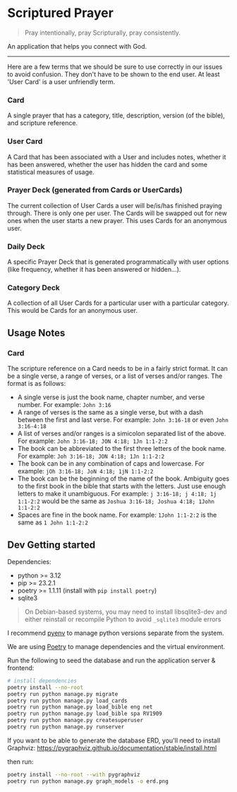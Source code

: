 # Scriptured Prayer

> Pray intentionally, pray Scripturally, pray consistently.

An application that helps you connect with God.

---
Here are a few terms that we should be sure to use correctly in our issues to avoid confusion. They don't have to be shown to the end user. At least 'User Card' is a user unfriendly term.

### Card
A single prayer that has a category, title, description, version (of the bible), and scripture reference.
### User Card
A Card that has been associated with a User and includes notes, whether it has been answered, whether the user has hidden the card and some statistical measures of usage.

### Prayer Deck (generated from Cards or UserCards)
The current collection of User Cards a user will be/is/has finished praying through. There is only one per user. The Cards will be swapped out for new ones when the user starts a new prayer. This uses Cards for an anonymous user.
### Daily Deck
A specific Prayer Deck that is generated programmatically with user options (like frequency, whether it has been answered or hidden...).
### Category Deck
A collection of all User Cards for a particular user with a particular category. This would be Cards for an anonymous user.

## Usage Notes
### Card
The scripture reference on a Card needs to be in a fairly strict format. It can be a single verse, a range of verses, or a list of verses and/or ranges. The format is as follows:
- A single verse is just the book name, chapter number, and verse number. For example: `John 3:16`
- A range of verses is the same as a single verse, but with a dash between the first and last verse. For example: `John 3:16-18` or even `John 3:16-4:18`
- A list of verses and/or ranges is a simicolon separated list of the above. For example: `John 3:16-18; JON 4:18; 1Jn 1:1-2:2`
- The book can be abbreviated to the first three letters of the book name. For example: `Joh 3:16-18; JON 4:18; 1Jn 1:1-2:2`
- The book can be in any combination of caps and lowercase. For example: `jOh 3:16-18; JoN 4:18; 1jN 1:1-2:2`
- The book can be the beginning of the name of the book. Ambiguity goes to the first book in the bible that starts with the letters. Just use enough letters to make it unambiguous. For example: `j 3:16-18; j 4:18; 1j 1:1-2:2` would be the same as `Joshua 3:16-18; Joshua 4:18; 1John 1:1-2:2`
- Spaces are fine in the book name. For example: `1John 1:1-2:2` is the same as `1 John 1:1-2:2`
## Dev Getting started

Dependencies:
- python >= 3.12
- pip >= 23.2.1
- poetry >= 1.1.11 (install with `pip install poetry`)
- sqlite3

> On Debian-based systems, you may need to install libsqlite3-dev and either reinstall or recompile Python to avoid `_sqlite3` module errors

I recommend [pyenv](https://github.com/pyenv/pyenv?tab=readme-ov-file#installation) to manage python versions separate from the system.


We are using [Poetry](https://python-poetry.org/) to manage dependencies and the virtual environment.


Run the following to seed the database and run the application server & frontend:

```sh
# install dependencies
poetry install --no-root
poetry run python manage.py migrate
poetry run python manage.py load_cards
poetry run python manage.py load_bible eng net
poetry run python manage.py load_bible spa RV1909
poetry run python manage.py createsuperuser
poetry run python manage.py runserver
```

If you want to be able to generate the database ERD, you'll need to install Graphviz:
https://pygraphviz.github.io/documentation/stable/install.html

then run:
```sh
poetry install --no-root --with pygraphviz
poetry run python manage.py graph_models -o erd.png
```